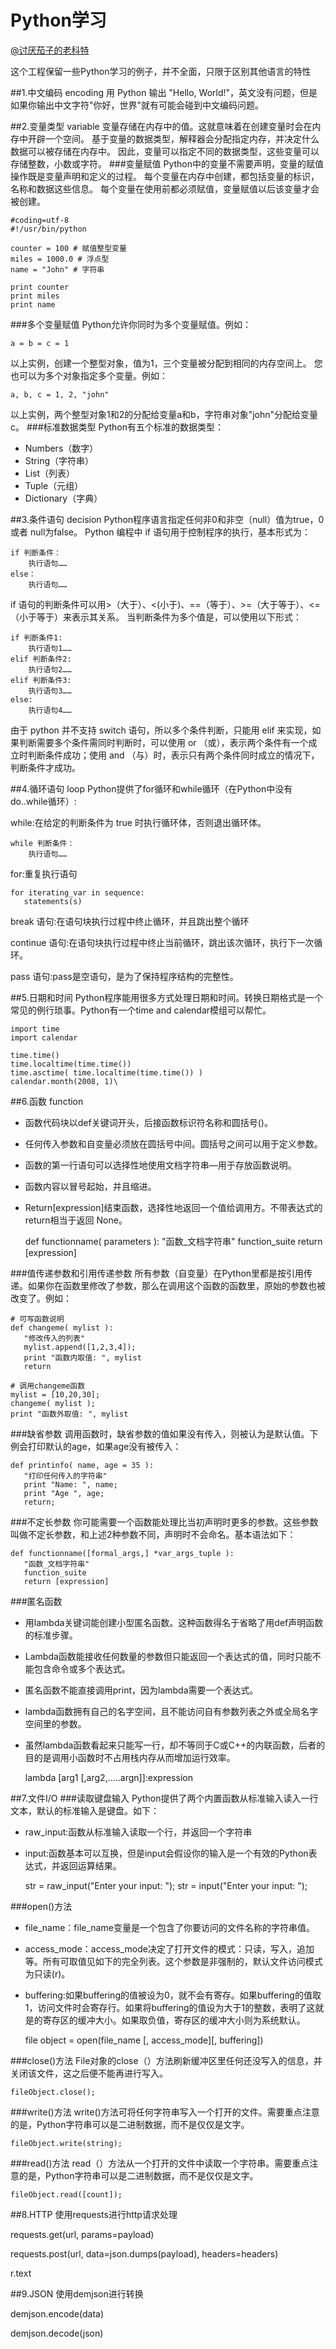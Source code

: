 # Python学习
[@讨厌茄子的老科特](http://weibo.com/wodis)

这个工程保留一些Python学习的例子，并不全面，只限于区别其他语言的特性

##1.中文编码 encoding
用 Python 输出 "Hello, World!"，英文没有问题，但是如果你输出中文字符"你好，世界"就有可能会碰到中文编码问题。

##2.变量类型 variable
变量存储在内存中的值。这就意味着在创建变量时会在内存中开辟一个空间。
基于变量的数据类型，解释器会分配指定内存，并决定什么数据可以被存储在内存中。
因此，变量可以指定不同的数据类型，这些变量可以存储整数，小数或字符。
###变量赋值
Python中的变量不需要声明，变量的赋值操作既是变量声明和定义的过程。
每个变量在内存中创建，都包括变量的标识，名称和数据这些信息。
每个变量在使用前都必须赋值，变量赋值以后该变量才会被创建。

    #coding=utf-8
    #!/usr/bin/python
    
    counter = 100 # 赋值整型变量
    miles = 1000.0 # 浮点型
    name = "John" # 字符串
    
    print counter
    print miles
    print name
###多个变量赋值
Python允许你同时为多个变量赋值。例如：

	a = b = c = 1
以上实例，创建一个整型对象，值为1，三个变量被分配到相同的内存空间上。
您也可以为多个对象指定多个变量。例如：

    a, b, c = 1, 2, "john"
以上实例，两个整型对象1和2的分配给变量a和b，字符串对象"john"分配给变量c。
###标准数据类型
Python有五个标准的数据类型：

* Numbers（数字）
* String（字符串）
* List（列表）
* Tuple（元组）
* Dictionary（字典）

##3.条件语句 decision
Python程序语言指定任何非0和非空（null）值为true，0 或者 null为false。
Python 编程中 if 语句用于控制程序的执行，基本形式为：

    if 判断条件：
        执行语句……
    else：
        执行语句……
        
if 语句的判断条件可以用>（大于）、<(小于)、==（等于）、>=（大于等于）、<=（小于等于）来表示其关系。
当判断条件为多个值是，可以使用以下形式：

    if 判断条件1:
        执行语句1……
    elif 判断条件2:
        执行语句2……
    elif 判断条件3:
        执行语句3……
    else:
        执行语句4……
        
由于 python 并不支持 switch 语句，所以多个条件判断，只能用 elif 来实现，如果判断需要多个条件需同时判断时，可以使用 or （或），表示两个条件有一个成立时判断条件成功；使用 and （与）时，表示只有两个条件同时成立的情况下，判断条件才成功。

##4.循环语句 loop
Python提供了for循环和while循环（在Python中没有do..while循环）:

while:在给定的判断条件为 true 时执行循环体，否则退出循环体。

    while 判断条件：
        执行语句……

for:重复执行语句

    for iterating_var in sequence:
       statements(s)

break 语句:在语句块执行过程中终止循环，并且跳出整个循环

continue 语句:在语句块执行过程中终止当前循环，跳出该次循环，执行下一次循环。

pass 语句:pass是空语句，是为了保持程序结构的完整性。

##5.日期和时间
Python程序能用很多方式处理日期和时间。转换日期格式是一个常见的例行琐事。Python有一个time and calendar模组可以帮忙。

    import time
    import calendar
    
    time.time()
    time.localtime(time.time())
    time.asctime( time.localtime(time.time()) )
    calendar.month(2008, 1)\
    
##6.函数 function
* 函数代码块以def关键词开头，后接函数标识符名称和圆括号()。
* 任何传入参数和自变量必须放在圆括号中间。圆括号之间可以用于定义参数。
* 函数的第一行语句可以选择性地使用文档字符串—用于存放函数说明。
* 函数内容以冒号起始，并且缩进。
* Return[expression]结束函数，选择性地返回一个值给调用方。不带表达式的return相当于返回 None。


    def functionname( parameters ):
       "函数_文档字符串"
       function_suite
       return [expression]
       
###值传递参数和引用传递参数
所有参数（自变量）在Python里都是按引用传递。如果你在函数里修改了参数，那么在调用这个函数的函数里，原始的参数也被改变了。例如：

    # 可写函数说明
    def changeme( mylist ):
       "修改传入的列表"
       mylist.append([1,2,3,4]);
       print "函数内取值: ", mylist
       return
     
    # 调用changeme函数
    mylist = [10,20,30];
    changeme( mylist );
    print "函数外取值: ", mylist
    
###缺省参数
调用函数时，缺省参数的值如果没有传入，则被认为是默认值。下例会打印默认的age，如果age没有被传入：

    def printinfo( name, age = 35 ):
       "打印任何传入的字符串"
       print "Name: ", name;
       print "Age ", age;
       return;
       
###不定长参数
你可能需要一个函数能处理比当初声明时更多的参数。这些参数叫做不定长参数，和上述2种参数不同，声明时不会命名。基本语法如下：

    def functionname([formal_args,] *var_args_tuple ):
       "函数_文档字符串"
       function_suite
       return [expression]
       
###匿名函数
* 用lambda关键词能创建小型匿名函数。这种函数得名于省略了用def声明函数的标准步骤。
* Lambda函数能接收任何数量的参数但只能返回一个表达式的值，同时只能不能包含命令或多个表达式。
* 匿名函数不能直接调用print，因为lambda需要一个表达式。
* lambda函数拥有自己的名字空间，且不能访问自有参数列表之外或全局名字空间里的参数。
* 虽然lambda函数看起来只能写一行，却不等同于C或C++的内联函数，后者的目的是调用小函数时不占用栈内存从而增加运行效率。


    lambda [arg1 [,arg2,.....argn]]:expression

##7.文件I/O
###读取键盘输入
Python提供了两个内置函数从标准输入读入一行文本，默认的标准输入是键盘。如下：

* raw_input:函数从标准输入读取一个行，并返回一个字符串
* input:函数基本可以互换，但是input会假设你的输入是一个有效的Python表达式，并返回运算结果。


    str = raw_input("Enter your input: ");
    str = input("Enter your input: ");
    
###open()方法
* file_name：file_name变量是一个包含了你要访问的文件名称的字符串值。
* access_mode：access_mode决定了打开文件的模式：只读，写入，追加等。所有可取值见如下的完全列表。这个参数是非强制的，默认文件访问模式为只读(r)。
* buffering:如果buffering的值被设为0，就不会有寄存。如果buffering的值取1，访问文件时会寄存行。如果将buffering的值设为大于1的整数，表明了这就是的寄存区的缓冲大小。如果取负值，寄存区的缓冲大小则为系统默认。


    file object = open(file_name [, access_mode][, buffering])

###close()方法
File对象的close（）方法刷新缓冲区里任何还没写入的信息，并关闭该文件，这之后便不能再进行写入。
    
    fileObject.close();
    
###write()方法
write()方法可将任何字符串写入一个打开的文件。需要重点注意的是，Python字符串可以是二进制数据，而不是仅仅是文字。

    fileObject.write(string);
   
###read()方法
read（）方法从一个打开的文件中读取一个字符串。需要重点注意的是，Python字符串可以是二进制数据，而不是仅仅是文字。

    fileObject.read([count]);
    

##8.HTTP
使用requests进行http请求处理

requests.get(url, params=payload)

requests.post(url, data=json.dumps(payload), headers=headers)

r.text

##9.JSON
使用demjson进行转换

demjson.encode(data)

demjson.decode(json)